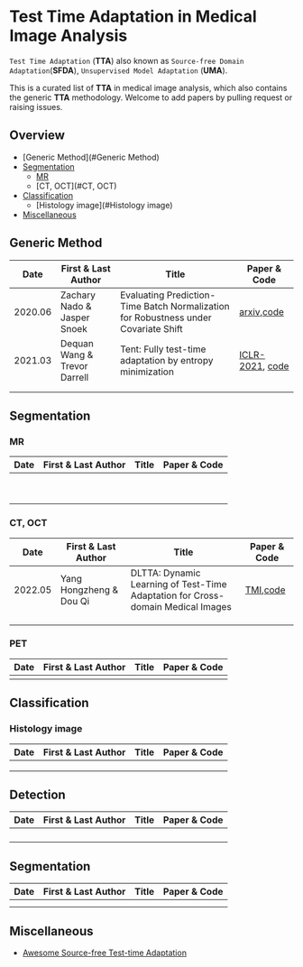 # Test Time Adaptation in Medical Image Analysis

`Test Time Adaptation` (**TTA**) also known as `Source-free Domain Adaptation`(**SFDA**),  `Unsupervised Model Adaptation` (**UMA**).  

This is a curated list of **TTA** in medical image analysis, which also contains the generic **TTA** methodology. Welcome to add papers by pulling request or raising issues. 

## Overview
- [Generic Method](#Generic Method)
- [Segmentation](#segmentation)
  * [MR](#MR)
  * [CT, OCT](#CT, OCT)
- [Classification](#classification)
  - [Histology  image](#Histology  image)
- [Miscellaneous](#miscellaneous)

## Generic Method

| Date    | First & Last Author                    | Title                                                        | Paper & Code                                                 |
| ------- | -------------------------------------- | ------------------------------------------------------------ | ------------------------------------------------------------ |
| 2020.06 | Zachary Nado & Jasper Snoek | Evaluating Prediction-Time Batch Normalization for Robustness under Covariate Shift | [arxiv](https://arxiv.org/abs/2006.10963),[code](https://colab.research.google.com/drive/11N0wDZnMQQuLrRwRoumDCrhSaIhkqjof) |
| 2021.03 | Dequan Wang & Trevor Darrell | Tent: Fully test-time adaptation by entropy minimization | [ICLR-2021]((https://arxiv.org/pdf/2006.10726)), [code](https://github.com/DequanWang/tent.git) |
|  |  |         |  |
|  |                 |  |  |



## Segmentation

### MR 

| Date | First & Last Author | Title | Paper & Code |
| ---- | ------------------- | ----- | ------------ |
|      |                     |       |              |
|      |                     |       |              |
|      |                     |       |              |
|      |                     |       |              |
|      |                     |       |              |
|      |                     |       |              |
|      |                     |       |              |
|      |                     |       |              |
|      |                     |       |              |

### CT, OCT

| Date    | First & Last Author     | Title                                                        | Paper & Code                                                 |
| ------- | ----------------------- | ------------------------------------------------------------ | ------------------------------------------------------------ |
| 2022.05 | Yang Hongzheng & Dou Qi | DLTTA: Dynamic Learning of Test-Time Adaptation for Cross-domain Medical Images | [TMI](https://ieeexplore.ieee.org/document/9830762),[code](https://github.com/med-air/DLTTA) |
|         |                         |                                                              |                                                              |
|         |                         |                                                              |                                                              |
|         |                         |                                                              |                                                              |

### PET

| Date | First & Last Author | Title | Paper & Code |
| ---- | ------------------- | ----- | ------------ |
|      |                     |       |              |

## Classification

### Histology  image

| Date | First & Last Author | Title | Paper & Code |
| ---- | ------------------- | ----- | ------------ |
|      |                     |       |              |
|      |                     |       |              |
|      |                     |       |              |



## Detection

| Date | First & Last Author | Title | Paper & Code |
| ---- | ------------------- | ----- | ------------ |
|      |                     |       |              |
|      |                     |       |              |
|      |                     |       |              |
|      |                     |       |              |




## Segmentation

| Date | First & Last Author | Title | Paper & Code |
| ---- | ------------------- | ----- | ------------ |
|      |                     |       |              |
|      |                     |       |              |


## Miscellaneous
- [Awesome Source-free Test-time Adaptation](https://github.com/YuejiangLIU/awesome-source-free-test-time-adaptation.git)






